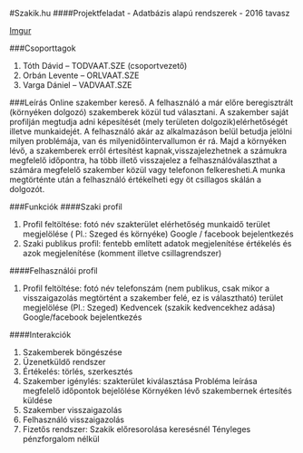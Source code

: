 #Szakik.hu
####Projektfeladat - Adatbázis alapú rendszerek - 2016 tavasz

[logo]: https://files.slack.com/files-pri/T0CBEUTPG-F0MA78A5T/szakik.png "Szakik.hu logo"
[Imgur](http://i.imgur.com/2KikUTm.png)

###Csoporttagok
1. Tóth Dávid – TODVAAT.SZE (csoportvezető)
2. Orbán Levente – ORLVAAT.SZE
3. Varga Dániel – VADVAAT.SZE

###Leírás
Online szakember kereső.
A felhasználó a már előre beregisztrált (környéken dolgozó) szakemberek közül tud
választani. A szakember saját profilján megtudja adni képesítését (mely területen dolgozik)elérhetőségét illetve munkaidejét.
A felhasználó akár az alkalmazáson belül betudja jelölni milyen problémája, van és milyenidőintervallumon ér rá. Majd a környéken lévő, a szakemberek erről értesítést kapnak,visszajelezhetnek a számukra megfelelő időpontra, ha több illető visszajelez a felhasználóválaszthat a számára megfelelő szakember közül vagy telefonon felkeresheti.A munka megtörténte után a felhasználó értékelheti egy öt csillagos skálán a dolgozót.

###Funkciók
####Szaki profil

1. Profil feltöltése:
	fotó
	név
	szakterület
	elérhetőség
	munkaidő
	terület megjelölése ( Pl.: Szeged és környéke)
	Google / facebook bejelentkezés
2.  Szaki publikus profil:
	fentebb említett adatok megjelenítése
	értékelés és azok megjelenítése (komment illetve csillagrendszer)

####Felhasználói profil
1.  Profil feltöltése: 
	fotó
	név
	telefonszám (nem publikus, csak mikor a visszaigazolás megtörtént a
szakember felé, ez is választható)
	terület megjelölése (Pl.: Szeged)
	Kedvencek (szakik kedvencekhez adása)
	Google/facebook bejelentkezés

####Interakciók
1. Szakemberek böngészése
2. Üzenetküldő rendszer
3. Értékelés:
	törlés, szerkesztés
4. Szakember igénylés:
	szakterület kiválasztása
	Probléma leírása
	megfelelő időpontok bejelölése
	Környéken lévő szakembernek értesítés küldése
5. Szakember visszaigazolás
6. Felhasználó visszaigazolás
7. Fizetős rendszer:
	Szakik előresorolása keresésnél
	Tényleges pénzforgalom nélkül 